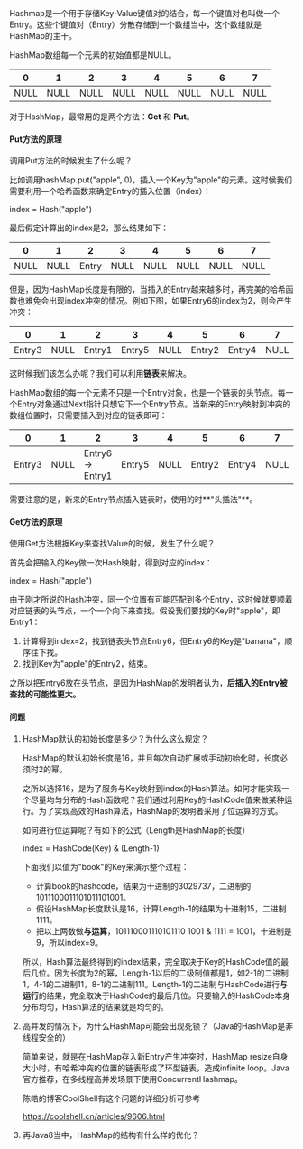 Hashmap是一个用于存储Key-Value键值对的结合，每一个键值对也叫做一个Entry。这些个键值对（Entry）分散存储到一个数组当中，这个数组就是HashMap的主干。

HashMap数组每一个元素的初始值都是NULL。

| 0    | 1    | 2    | 3    | 4    | 5    | 6    | 7    |
| ---- | ---- | ---- | ---- | ---- | ---- | ---- | ---- |
| NULL | NULL | NULL | NULL | NULL | NULL | NULL | NULL |

对于HashMap，最常用的是两个方法：**Get** 和 **Put**。

#### Put方法的原理

调用Put方法的时候发生了什么呢？

比如调用hashMap.put("apple", 0)，插入一个Key为"apple"的元素。这时候我们需要利用一个哈希函数来确定Entry的插入位置（index）：

index = Hash("apple")

最后假定计算出的index是2，那么结果如下：

| 0    | 1    | 2     | 3    | 4    | 5    | 6    | 7    |
| ---- | ---- | ----- | ---- | ---- | ---- | ---- | ---- |
| NULL | NULL | Entry | NULL | NULL | NULL | NULL | NULL |

但是，因为HashMap长度是有限的，当插入的Entry越来越多时，再完美的哈希函数也难免会出现index冲突的情况。例如下图，如果Entry6的index为2，则会产生冲突：

| 0      | 1    | 2      | 3      | 4    | 5      | 6      | 7    |
| ------ | ---- | ------ | ------ | ---- | ------ | ------ | ---- |
| Entry3 | NULL | Entry1 | Entry5 | NULL | Entry2 | Entry4 | NULL |

这时候我们该怎么办呢？我们可以利用**链表**来解决。

HashMap数组的每一个元素不只是一个Entry对象，也是一个链表的头节点。每一个Entry对象通过Next指针只想它下一个Entry节点。当新来的Entry映射到冲突的数组位置时，只需要插入到对应的链表即可：

| 0      | 1    | 2                | 3      | 4    | 5      | 6      | 7    |
| ------ | ---- | ---------------- | ------ | ---- | ------ | ------ | ---- |
| Entry3 | NULL | Entry6 -> Entry1 | Entry5 | NULL | Entry2 | Entry4 | NULL |

需要注意的是，新来的Entry节点插入链表时，使用的时**"头插法"**。

#### Get方法的原理

使用Get方法根据Key来查找Value的时候，发生了什么呢？

首先会把输入的Key做一次Hash映射，得到对应的index：

index = Hash("apple")

由于刚才所说的Hash冲突，同一个位置有可能匹配到多个Entry，这时候就要顺着对应链表的头节点，一个一个向下来查找。假设我们要找的Key时"apple"，即Entry1：

1. 计算得到index=2，找到链表头节点Entry6，但Entry6的Key是"banana"，顺序往下找。
2. 找到Key为"apple"的Entry2，结束。

之所以把Entry6放在头节点，是因为HashMap的发明者认为，**后插入的Entry被查找的可能性更大。**

#### 问题

1. HashMap默认的初始长度是多少？为什么这么规定？

   HashMap的默认初始长度是16，并且每次自动扩展或手动初始化时，长度必须时2的幂。

   之所以选择16，是为了服务与Key映射到index的Hash算法。如何才能实现一个尽量均匀分布的Hash函数呢？我们通过利用Key的HashCode值来做某种运行。为了实现高效的Hash算法，HashMap的发明者采用了位运算的方式。

   如何进行位运算呢？有如下的公式（Length是HashMap的长度）

   index = HashCode(Key) & (Length-1)

   下面我们以值为"book"的Key来演示整个过程：

   - 计算book的hashcode，结果为十进制的3029737，二进制的1011100011101011101001。
   - 假设HashMap长度默认是16，计算Length-1的结果为十进制15，二进制1111。
   - 把以上两数做**与运算**，101110001110101110 1001 & 1111 = 1001，十进制是9，所以index=9。

   所以，Hash算法最终得到的index结果，完全取决于Key的HashCode值的最后几位。因为长度为2的幂，Length-1以后的二级制值都是1，如2-1的二进制1，4-1的二进制11，8-1的二进制111。Length-1的二进制与HashCode进行**与运行**的结果，完全取决于HashCode的最后几位。只要输入的HashCode本身分布均匀，Hash算法的结果就是均匀的。

2. 高并发的情况下，为什么HashMap可能会出现死锁？（Java的HashMap是非线程安全的）

   简单来说，就是在HashMap存入新Entry产生冲突时，HashMap resize自身大小时，有哈希冲突的位置的链表形成了环型链表，造成infinite loop。Java官方推荐，在多线程高并发场景下使用ConcurrentHashmap。

   陈皓的博客CoolShell有这个问题的详细分析可参考

   https://coolshell.cn/articles/9606.html

1. 再Java8当中，HashMap的结构有什么样的优化？